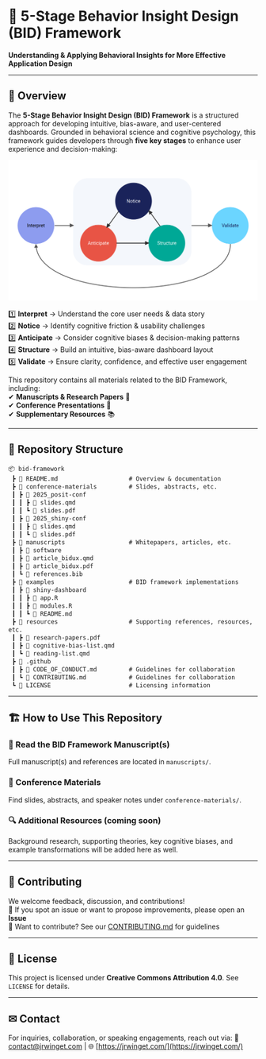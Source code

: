 # 📘 5-Stage Behavior Insight Design (BID) Framework

**Understanding & Applying Behavioral Insights for More Effective Application Design**

------------------------------------------------------------------------

## 📝 Overview

The **5-Stage Behavior Insight Design (BID) Framework** is a structured approach for developing intuitive, bias-aware, and user-centered dashboards. Grounded in behavioral science and cognitive psychology, this framework guides developers through **five key stages** to enhance user experience and decision-making:

![](conference-materials/2025_posit-conf/img/bid-framework.png)

1️⃣ **Interpret** → Understand the core user needs & data story\
2️⃣ **Notice** → Identify cognitive friction & usability challenges\
3️⃣ **Anticipate** → Consider cognitive biases & decision-making patterns\
4️⃣ **Structure** → Build an intuitive, bias-aware dashboard layout\
5️⃣ **Validate** → Ensure clarity, confidence, and effective user engagement

This repository contains all materials related to the BID Framework, including:\
✔ **Manuscripts & Research Papers** 📄\
✔ **Conference Presentations** 🎤\
✔ **Supplementary Resources** 📚

------------------------------------------------------------------------

## 📂 Repository Structure

```
📦 bid-framework
 ┣ 📜 README.md                    # Overview & documentation
 ┣ 📂 conference-materials         # Slides, abstracts, etc.
 ┃ ┣ 📂 2025_posit-conf
 ┃ ┃ ┣ 🎤 slides.qmd
 ┃ ┃ ┗ 📄 slides.pdf
 ┃ ┣ 📂 2025_shiny-conf
 ┃ ┃ ┣ 🎤 slides.qmd
 ┃ ┃ ┗ 📄 slides.pdf
 ┣ 📂 manuscripts                  # Whitepapers, articles, etc.
 ┃ ┣ 📂 software
 ┃ ┣ 📜 article_bidux.qmd
 ┃ ┣ 📄 article_bidux.pdf
 ┃ ┗ 📝 references.bib
 ┣ 📂 examples                     # BID framework implementations
 ┃ ┣ 📂 shiny-dashboard
 ┃ ┃ ┣ 📜 app.R
 ┃ ┃ ┣ 📜 modules.R
 ┃ ┃ ┗ 📜 README.md
 ┣ 📂 resources                    # Supporting references, resources, etc.
 ┃ ┣ 📄 research-papers.pdf
 ┃ ┣ 📜 cognitive-bias-list.qmd
 ┃ ┗ 📜 reading-list.qmd
 ┣ 📂 .github
 ┃ ┣ 📜 CODE_OF_CONDUCT.md         # Guidelines for collaboration
 ┃ ┗ 📜 CONTRIBUTING.md            # Guidelines for collaboration
 ┗ 📜 LICENSE                      # Licensing information
```

------------------------------------------------------------------------

## 🏗 How to Use This Repository

### 📖 Read the BID Framework Manuscript(s)

Full manuscript(s) and references are located in `manuscripts/`.

### 🎤 Conference Materials

Find slides, abstracts, and speaker notes under `conference-materials/`.

### 🔍 Additional Resources (coming soon)

Background research, supporting theories, key cognitive biases, and example transformations will be added here as well.

------------------------------------------------------------------------

## 🤝 Contributing

We welcome feedback, discussion, and contributions!\
📌 If you spot an issue or want to propose improvements, please open an **Issue**\
🔗 Want to contribute? See our [CONTRIBUTING.md](CONTRIBUTING.md) for guidelines

------------------------------------------------------------------------

## 📜 License

This project is licensed under **Creative Commons Attribution 4.0**. See `LICENSE` for details.

------------------------------------------------------------------------

## ✉ Contact

For inquiries, collaboration, or speaking engagements, reach out via: 📧 [contact@jrwinget.com](mailto:contact@jrwinget.com) | 🌐 [https://jrwinget.com/](https://jrwinget.com/)
